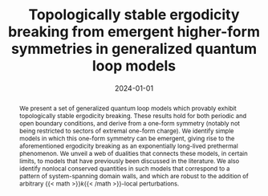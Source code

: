 ---
title: Topologically stable ergodicity breaking from emergent higher-form symmetries
  in generalized quantum loop models
authors:
- Charles Stahl
- Rahul Nandkishore
- Oliver Hart
date: '2024-01-01'
publishDate: '2024-03-09T02:00:37.229747Z'
publication_types:
- article-journal
publication: '*SciPost Phys.*'
doi: 10.21468/SciPostPhys.16.3.068
links:
- name: URL
  url: https://scipost.org/10.21468/SciPostPhys.16.3.068

tags: []

# Custom links (uncomment lines below)
# links:
# - name: Custom Link
#   url: http://example.org

# url_pdf: ''
# url_code: 'https://github.com/HugoBlox/hugo-blox-builder'
# url_dataset: 'https://github.com/HugoBlox/hugo-blox-builder'
# url_poster: ''
# url_project: ''
# url_slides: ''
# url_source: 'https://github.com/HugoBlox/hugo-blox-builder'
# url_video: 'https://youtube.com'

# Display this page in the Featured widget?
featured: true

# Featured image
# To use, add an image named `featured.jpg/png` to your page's folder. 
image:
  caption: ''
  focal_point: ""
  preview_only: false

abstract: We present a set of generalized quantum loop models which provably exhibit topologically stable ergodicity breaking. These results hold for both periodic and open boundary conditions, and derive from a one-form symmetry (notably not being restricted to sectors of extremal one-form charge). We identify simple models in which this one-form symmetry can be emergent, giving rise to the aforementioned ergodicity breaking as an exponentially long-lived prethermal phenomenon. We unveil a web of dualities that connects these models, in certain limits, to models that have previously been discussed in the literature. We also identify nonlocal conserved quantities in such models that correspond to a pattern of system-spanning domain walls, and which are robust to the addition of arbitrary {{< math >}}$k${{< /math >}}-local perturbations.

# Summary. An optional shortened abstract.
summary: We present a generalized family of quantum loop models that provably exhibit topologically stable ergodicity breaking.
---